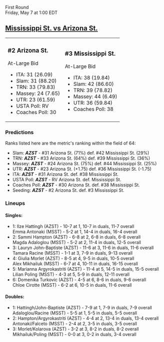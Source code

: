 First Round  
Friday, May 7 at 1:00 EDT
## [Mississippi St. vs Arizona St.](https://www.ncaa.com/game/5833677) 

<table><tr><td>  

### #2 Arizona St.  

At-Large Bid  
- ITA: 31 (26.09)  
- Slam: 31 (88.20)  
- TRN: 33 (79.83)  
- Massey: 24 (7.65)  
- UTR: 23 (61.59)  
- USTA Poll: RV  
- Coaches Poll: 30  

</td><td>  

### #3 Mississippi St.  

At-Large Bid  
- ITA: 38 (19.84)  
- Slam: 42 (86.60)  
- TRN: 39 (78.82)  
- Massey: 44 (6.49)  
- UTR: 36 (59.84)  
- Coaches Poll: 38  

</td></tr></table>  

 ### Predictions  

Ranks listed here are the metric's ranking within the field of 64:  
- Slam: ***AZST*** - #31 Arizona St. (71%) def. #42 Mississippi St. (29%)  
- TRN: ***AZST*** - #33 Arizona St. (64%) def. #39 Mississippi St. (36%)  
- Massey: ***AZST*** - #24 Arizona St. (75%) def. #44 Mississippi St. (25%)  
- UTR: ***AZST*** - #23 Arizona St. (+1.75) def. #36 Mississippi St. (-1.75)  
- ITA: ***AZST*** - #31 Arizona St. def. #38 Mississippi St.  
- USTA Poll: ***AZST*** - RV Arizona St. def. Mississippi St.  
- Coaches Poll: ***AZST*** - #30 Arizona St. def. #38 Mississippi St.  
- Seeding: ***AZST*** - #2 Arizona St. def. #3 Mississippi St.  

 ### Lineups  

 #### Singles:  
- 1: Ilze Hattingh (AZST) - 10-7 at 1, 10-7 in duals, 11-7 overall  
    Emma Antonaki (MSST) - 5-2 at 1, 14-4 in duals, 16-4 overall  
- 2: Sammi Hampton (AZST) - 6-8 at 2, 6-8 in duals, 6-8 overall  
    Magda Adaloglou (MSST) - 5-2 at 2, 11-4 in duals, 12-5 overall  
- 3: Lauryn John-Baptiste (AZST) - 11-6 at 3, 11-6 in duals, 11-6 overall  
    Tamara Racine (MSST) - 1-1 at 3, 7-9 in duals, 9-13 overall  
- 4: Giulia Morlet (AZST) - 8-5 at 4, 9-5 in duals, 10-5 overall  
    Alex Mikhailuk (MSST) - 6-7 at 4, 10-11 in duals, 16-15 overall  
- 5: Marianna Argyrokastriti (AZST) - 11-4 at 5, 14-5 in duals, 15-5 overall  
    Lilian Poling (MSST) - 4-3 at 5, 5-9 in duals, 12-11 overall  
- 6: Domenika Turkovic (AZST) - 4-5 at 6, 8-6 in duals, 9-6 overall  
    Chloe Cirotte (MSST) - 6-2 at 6, 10-5 in duals, 11-6 overall  

 #### Doubles:  
- 1: Hattingh/John-Baptiste (AZST) - 7-9 at 1, 7-9 in duals, 7-9 overall  
    Adaloglou/Racine (MSST) - 5-5 at 1, 5-5 in duals, 5-5 overall  
- 2: Hampton/Argyrokastriti (AZST) - 4-4 at 2, 13-4 in duals, 13-4 overall  
    Antonaki/Falceto (MSST) - 2-4 at 2, 3-5 in duals, 3-5 overall  
- 3: Morlet/Kolarova (AZST) - 3-2 at 3, 8-2 in duals, 8-2 overall  
    Mikhailuk/Poling (MSST) - 0-0 at 3, 0-2 in duals, 3-4 overall  